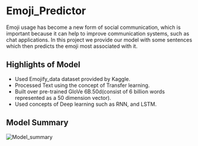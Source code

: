 # Emoji_Predictor
Emoji usage has become a new form of social communication, which is important because it can help to improve communication systems, such as chat applications. In this project we provide our model with some sentences which then predicts the emoji most associated with it. 

## Highlights of Model
- Used Emojify_data dataset provided by Kaggle.
- Processed Text using the concept of Transfer learning.
- Built over pre-trained GloVe 6B.50d(consist of 6 billion words represented as a 50 dimension vector).
- Used concepts of Deep learning such as RNN, and LSTM.

## Model Summary

![Model_summary](https://user-images.githubusercontent.com/57153065/79691344-996f8680-827c-11ea-8057-2ca07da7df38.png)
